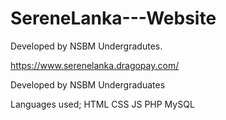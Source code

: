 # SereneLanka---Website

Developed by NSBM Undergradutes.

https://www.serenelanka.dragopay.com/

Developed by NSBM Undergraduates

Languages used; HTML CSS JS PHP MySQL

